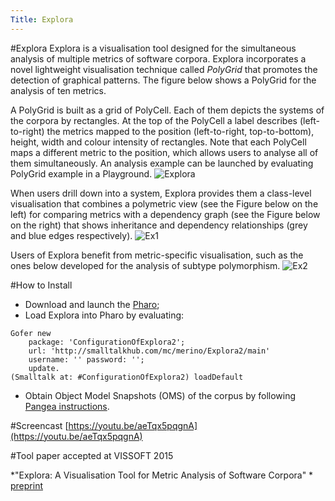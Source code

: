 ```yaml
---
Title: Explora
---
```

#Explora
Explora is a visualisation tool designed for the simultaneous analysis of multiple metrics of software corpora. Explora incorporates a novel lightweight visualisation technique called *PolyGrid* that promotes the detection of graphical patterns. The figure below shows a PolyGrid for the analysis of ten metrics. 

A PolyGrid is built as a grid of PolyCell. Each of them depicts the systems of the corpora by rectangles. At the top of the PolyCell a label describes (left-to-right) the metrics mapped to the position (left-to-right, top-to-bottom), height, width and colour intensity of rectangles. Note that each PolyCell maps a different metric to the position, which allows users to analyse all of them simultaneously. An analysis example can be launched by evaluating PolyGrid example in a Playground.
![Explora](%assets_url%/files/a0/vw6pc1bv64x8d0azphmk1y8gdouans/polygrid.png)

When users drill down into a system, Explora provides them a class-level visualisation that combines a polymetric view (see the Figure below on the left) for comparing metrics with a dependency graph (see the Figure below on the right) that shows inheritance and dependency relationships (grey and blue edges respectively).
![Ex1](%assets_url%/files/20/1av3odhufvxwr1hdqslumci6kielwl/graph.png)

Users of Explora benefit from metric-specific visualisation, such as the ones below developed for the analysis of subtype polymorphism.
![Ex2](%assets_url%/files/36/hzsamcwh2dcwf43puzfasyx7o140oc/poly.png)

#How to Install

- Download and launch the [Pharo](http://pharo.org/download);
- Load Explora into Pharo by evaluating:
```
Gofer new
	package: 'ConfigurationOfExplora2';
	url: 'http://smalltalkhub.com/mc/merino/Explora2/main' 
	username: '' password: '';
	update.
(Smalltalk at: #ConfigurationOfExplora2) loadDefault
```

- Obtain Object Model Snapshots (OMS) of the corpus by following [Pangea instructions](%base_url%/research/pangea).

#Screencast
[https://youtu.be/aeTqx5pqgnA](https://youtu.be/aeTqx5pqgnA)

#Tool paper accepted at VISSOFT 2015 

*"Explora: A Visualisation Tool for Metric Analysis of Software Corpora" * [preprint](/archive/papers/Meri15b.pdf)
